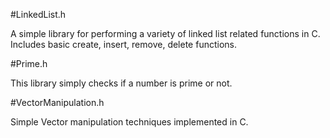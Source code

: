 #LinkedList.h

A simple library for performing a variety of linked list related functions in C. Includes basic create, insert, remove, delete functions.

#Prime.h

This library simply checks if a number is prime or not.

#VectorManipulation.h

Simple Vector manipulation techniques implemented in C.
